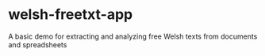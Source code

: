# welsh-freetxt-app
A basic demo for extracting and analyzing free Welsh texts from documents and spreadsheets
